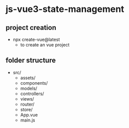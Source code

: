 # js-vue3-state-management

## project creation

- npx create-vue@latest
    - to create an vue project

## folder structure

- src/
    - assets/
    - components/
    - models/
    - controllers/
    - views/
    - router/
    - store/
    - App.vue
    - main.js
